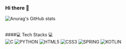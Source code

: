 ### Hi there 👋

![Anurag's GitHub stats](https://github-readme-stats.vercel.app/api?username=namdaeun&show_icons=true&theme=radical)
<br><br><br>
####💻 Tech Stacks 💻
<br>
<img alt="C" src ="https://img.shields.io/badge/C-A8B9CC.svg?&style=for-the-badge&logo=C&logoColor=#A8B9CC"/>
<img alt="PYTHON" src ="https://img.shields.io/badge/PYTHON-3776AB.svg?&style=for-the-badge&logo=C&logoColor=#3776AB"/>
<img alt="HTML5" src ="https://img.shields.io/badge/HTML5-E34F26.svg?&style=for-the-badge&logo=C&logoColor=#E34F26"/>
<img alt="CSS3" src ="https://img.shields.io/badge/CSS3-1572B6.svg?&style=for-the-badge&logo=C&logoColor=#1572B6"/>
<img alt="SPRING" src ="https://img.shields.io/badge/SPRING-6DB33F.svg?&style=for-the-badge&logo=C&logoColor=#6DB33F"/>
<img alt="KOTLIN" src ="https://img.shields.io/badge/KOTLIN-7F52FF.svg?&style=for-the-badge&logo=C&logoColor=#7F52FF"/>
